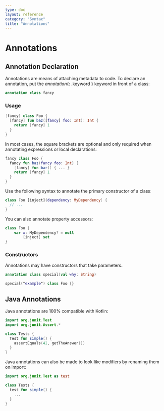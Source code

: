 ```yaml
---
type: doc
layout: reference
category: "Syntax"
title: "Annotations"
---
```


# Annotations

## Annotation Declaration
Annotations are means of attaching metadata to code. To declare an annotation, put the *annotation*{: .keyword } keyword in front of a class:

``` kotlin
annotation class fancy
```

### Usage

``` kotlin
[fancy] class Foo {
  [fancy] fun baz([fancy] foo: Int): Int {
    return [fancy] 1
  }
}
```

In most cases, the square brackets are optional and only required when annotating expressions or local declarations:

``` kotlin
fancy class Foo {
  fancy fun baz(fancy foo: Int) {
    [fancy] fun bar() { ... }
    return [fancy] 1
  }
}
```

Use the following syntax to annotate the primary constructor of a class:

``` kotlin
class Foo [inject](dependency: MyDependency) {
  // ...
}
```

You can also annotate property accessors:

``` kotlin
class Foo {
    var x: MyDependency? = null
        [inject] set
}
```

### Constructors

Annotations may have constructors that take parameters.

``` kotlin
annotation class special(val why: String)

special("example") class Foo {}
```

## Java Annotations

Java annotations are 100% compatible with Kotlin:

``` kotlin
import org.junit.Test
import org.junit.Assert.*

class Tests {
  Test fun simple() {
    assertEquals(42, getTheAnswer())
  }
}
```

Java annotations can also be made to look like modifiers by renaming them on import:

``` kotlin
import org.junit.Test as test

class Tests {
  test fun simple() {
    ...
  }
}
```


